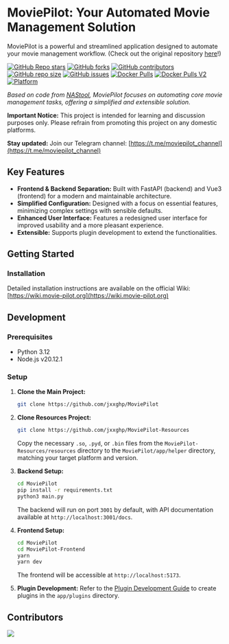 # MoviePilot: Your Automated Movie Management Solution

MoviePilot is a powerful and streamlined application designed to automate your movie management workflow.  (Check out the original repository [here](https://github.com/jxxghp/MoviePilot)!)

[![GitHub Repo stars](https://img.shields.io/github/stars/jxxghp/MoviePilot?style=for-the-badge)](https://github.com/jxxghp/MoviePilot/stargazers)
[![GitHub forks](https://img.shields.io/github/forks/jxxghp/MoviePilot?style=for-the-badge)](https://github.com/jxxghp/MoviePilot/network/members)
[![GitHub contributors](https://img.shields.io/github/contributors/jxxghp/MoviePilot?style=for-the-badge)](https://github.com/jxxghp/MoviePilot/graphs/contributors)
[![GitHub repo size](https://img.shields.io/github/repo-size/jxxghp/MoviePilot?style=for-the-badge)](https://github.com/jxxghp/MoviePilot/archive/refs/heads/main.zip)
[![GitHub issues](https://img.shields.io/github/issues/jxxghp/MoviePilot?style=for-the-badge)](https://github.com/jxxghp/MoviePilot/issues)
[![Docker Pulls](https://img.shields.io/docker/pulls/jxxghp/moviepilot?style=for-the-badge)](https://hub.docker.com/r/jxxghp/moviepilot)
[![Docker Pulls V2](https://img.shields.io/docker/pulls/jxxghp/moviepilot-v2?style=for-the-badge)](https://hub.docker.com/r/jxxghp/moviepilot-v2)
[![Platform](https://img.shields.io/badge/platform-Windows%20%7C%20Linux%20%7C%20Synology-blue?style=for-the-badge)](https://github.com/jxxghp/MoviePilot)

*Based on code from [NAStool](https://github.com/NAStool/nas-tools), MoviePilot focuses on automating core movie management tasks, offering a simplified and extensible solution.*

**Important Notice:** This project is intended for learning and discussion purposes only. Please refrain from promoting this project on any domestic platforms.

**Stay updated:** Join our Telegram channel: [https://t.me/moviepilot_channel](https://t.me/moviepilot_channel)

## Key Features

*   **Frontend & Backend Separation:** Built with FastAPI (backend) and Vue3 (frontend) for a modern and maintainable architecture.
*   **Simplified Configuration:** Designed with a focus on essential features, minimizing complex settings with sensible defaults.
*   **Enhanced User Interface:**  Features a redesigned user interface for improved usability and a more pleasant experience.
*   **Extensible:** Supports plugin development to extend the functionalities.

## Getting Started

### Installation

Detailed installation instructions are available on the official Wiki: [https://wiki.movie-pilot.org](https://wiki.movie-pilot.org)

## Development

### Prerequisites

*   Python 3.12
*   Node.js v20.12.1

### Setup

1.  **Clone the Main Project:**
    ```bash
    git clone https://github.com/jxxghp/MoviePilot
    ```

2.  **Clone Resources Project:**
    ```bash
    git clone https://github.com/jxxghp/MoviePilot-Resources
    ```
    Copy the necessary `.so`, `.pyd`, or `.bin` files from the `MoviePilot-Resources/resources` directory to the `MoviePilot/app/helper` directory, matching your target platform and version.

3.  **Backend Setup:**
    ```bash
    cd MoviePilot
    pip install -r requirements.txt
    python3 main.py
    ```
    The backend will run on port `3001` by default, with API documentation available at `http://localhost:3001/docs`.

4.  **Frontend Setup:**
    ```bash
    cd MoviePilot
    cd MoviePilot-Frontend
    yarn
    yarn dev
    ```
    The frontend will be accessible at `http://localhost:5173`.

5.  **Plugin Development:**
    Refer to the [Plugin Development Guide](https://wiki.movie-pilot.org/zh/plugindev) to create plugins in the `app/plugins` directory.

## Contributors

<a href="https://github.com/jxxghp/MoviePilot/graphs/contributors">
  <img src="https://contrib.rocks/image?repo=jxxghp/MoviePilot" />
</a>